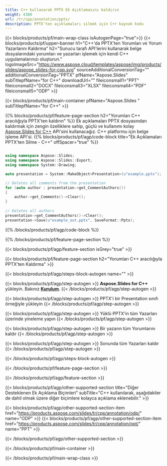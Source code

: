 ```yaml
---
title: C++ kullanarak PPTX Ek Açıklamasını kaldırın
weight: 4380
url: /tr/cpp/annotation/pptx/ 
description: PPTX'ten açıklamaları silmek için C++ kaynak kodu
---
```


{{< blocks/products/pf/main-wrap-class isAutogenPage="true">}}
{{< blocks/products/pf/upper-banner h1="C++'da PPTX'ten Yorumları ve Yorum Yazarlarını Kaldırma" h2="Sunucu tarafı API'lerini kullanarak belge dosyalarındaki yorumları ve yazarları işlemek için kendi C++ uygulamalarınızı oluşturun." logoImageSrc="https://www.aspose.cloud/templates/aspose/img/products/slides/aspose_slides-for-cpp.svg" sourceAdditionalConversionTag="" additionalConversionTag="PPTX" pfName="Aspose.Slides" subTitlepfName="for C++" downloadUrl="" fileiconsmall1="PPT" fileiconsmall2="DOCX" fileiconsmall3="XLSX" fileiconsmall4="PDF" fileiconsmall5="ODP" >}}

{{< blocks/products/pf/main-container pfName="Aspose.Slides " subTitlepfName="for C++" >}}

{{% blocks/products/pf/feature-page-section  h2="Yorumları C++ aracılığıyla PPTX'ten kaldırın" %}}
Ek açıklamaları PPTX dosyasından kaldırmak için zengin özelliklere sahip, güçlü ve kullanımı kolay [Aspose.Slides for C++](https://products.aspose.com/slides/tr/cpp/) API'sini kullanacağız. C++ platformu için belge işleme API'si.
{{% blocks/products/pf/agp/code-block title="Ek Açıklamaları PPTX'ten Silme - C++" offSpacer="true" %}}

```cpp

using namespace Aspose::Slides;
using namespace Aspose::Slides::Export;
using namespace System::Drawing;

auto presentation = System::MakeObject<Presentation>(u"example.pptx");

// Deletes all comments from the presentation
for (auto author : presentation->get_CommentAuthors())
{
    author->get_Comments()->Clear();
}
        
// Deletes all authors
presentation->get_CommentAuthors()->Clear();
presentation->Save(u"example_out.pptx", SaveFormat::Pptx);
```
{{% /blocks/products/pf/agp/code-block %}}

{{% /blocks/products/pf/feature-page-section %}}

{{< blocks/products/pf/agp/feature-section isGrey="true" >}}

{{< blocks/products/pf/feature-page-section  h2="Yorumları C++ aracılığıyla PPTX'ten Kaldırma" >}}

{{< blocks/products/pf/agp/steps-block-autogen name="" >}}

{{< blocks/products/pf/agp/step-autogen >}}
**Aspose.Slides for C++** yükleyin. Bakınız [**Kurulum**](https://docs.aspose.com/slides/cpp/installation/).
{{< /blocks/products/pf/agp/step-autogen >}}

{{< blocks/products/pf/agp/step-autogen >}}
PPTX'i bir Presentation sınıfı örneğiyle yükleyin
{{< /blocks/products/pf/agp/step-autogen >}}

{{< blocks/products/pf/agp/step-autogen >}}
Yüklü PPTX'in tüm Yazarları üzerinde yineleme yapın
{{< /blocks/products/pf/agp/step-autogen >}}

{{< blocks/products/pf/agp/step-autogen >}}
Bir yazarın tüm Yorumlarını kaldır
{{< /blocks/products/pf/agp/step-autogen >}}

{{< blocks/products/pf/agp/step-autogen >}}
Sonunda tüm Yazarları kaldır
{{< /blocks/products/pf/agp/step-autogen >}}

{{< /blocks/products/pf/agp/steps-block-autogen >}}

{{< /blocks/products/pf/feature-page-section >}}

{{< /blocks/products/pf/agp/feature-section >}}

{{< blocks/products/pf/agp/other-supported-section title="Diğer Desteklenen Ek Açıklama Biçimleri" subTitle="C++ kullanılarak, aşağıdakiler de dahil olmak üzere diğer biçimlere kolayca açıklama eklenebilir." >}}

{{< blocks/products/pf/agp/other-supported-section-item href="https://products.aspose.com/slides/tr/cpp/annotation/odp/" name="ODP" >}}
{{< blocks/products/pf/agp/other-supported-section-item href="https://products.aspose.com/slides/tr/cpp/annotation/ppt/" name="PPT" >}}

{{< /blocks/products/pf/agp/other-supported-section >}}

{{< /blocks/products/pf/main-container >}}
    
{{< /blocks/products/pf/main-wrap-class >}}